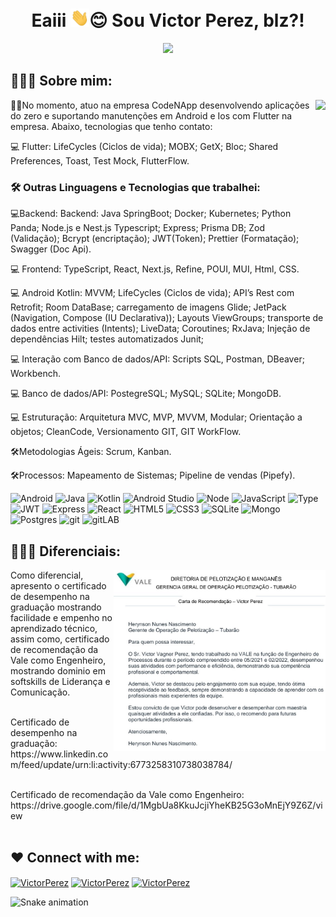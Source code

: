 <h1 align="center">Eaiii <img src="https://raw.githubusercontent.com/ABSphreak/ABSphreak/master/gifs/Hi.gif" width="30">😊 Sou Victor Perez, blz?!</h1>

<div align="center">
  <img src ="https://media-exp1.licdn.com/dms/image/C4D16AQF5uxGT489tJg/profile-displaybackgroundimage-shrink_350_1400/0/1647919598225?e=1667433600&v=beta&t=giF4mrSMJp1O6a1A-ZLREw02Xq7FS9nHMYv9e-8mmxs" width="1400px" />
</div>

## 👨🏻‍💻 Sobre mim:

<img align="right" src="https://bs-uploads.toptal.io/blackfish-uploads/components/blog_post_page/content/cover_image_file/cover_image/1082119/retina_1708x683_cover-android-apps-mvvm-with-clean-architecture-ce042b0da370a289e0ee95fd997f25c3.png" height="290px" />

👨‍💻No momento, atuo na empresa CodeNApp desenvolvendo aplicações do zero e suportando manutenções em Android e Ios com Flutter na empresa. Abaixo, tecnologias que tenho contato:
<p>
💻 Flutter: LifeCycles (Ciclos de vida); MOBX; GetX; Bloc; Shared Preferences, Toast, Test Mock, FlutterFlow.
</p>

<h3 align="left"> 🛠️ Outras Linguagens e Tecnologias que trabalhei:</h3>
<p>
💻Backend: Backend: Java SpringBoot; Docker; Kubernetes; Python Panda; Node.js e Nest.js Typescript; Express; Prisma DB; Zod (Validação); Bcrypt (encriptação); JWT(Token); Prettier (Formatação); Swagger (Doc Api).   
</p>
<p>
💻 Frontend: TypeScript, React, Next.js, Refine, POUI, MUI, Html, CSS.
</p>
<p>
💻 Android Kotlin: MVVM; LifeCycles (Ciclos de vida); API’s Rest com Retrofit; Room DataBase; carregamento de imagens Glide; JetPack (Navigation, Compose (IU Declarativa)); Layouts ViewGroups; transporte de dados entre activities (Intents); LiveData; Coroutines; RxJava; Injeção de dependências Hilt; testes automatizados Junit;
</p> 
<p>
💻 Interação com Banco de dados/API: Scripts SQL, Postman, DBeaver; Workbench.
</p>
<p>
💻 Banco de dados/API: PostegreSQL; MySQL; SQLite; MongoDB.
</p>
<p>
💻 Estruturação: Arquitetura MVC, MVP, MVVM, Modular; Orientação a objetos; CleanCode, Versionamento GIT, GIT WorkFlow. 
</p>
<p>
🛠️Metodologias Ágeis: Scrum, Kanban. 
</p>
<p>
🛠️Processos: Mapeamento de Sistemas; Pipeline de vendas (Pipefy). 
</p>
<p>
<img alt="Android" src="https://img.shields.io/badge/Android-3DDC84?style=for-the-badge&logo=android&logoColor=white" height="25px"/> 
<img alt="Java" src="https://img.shields.io/badge/Java-ED8B00?style=for-the-badge&logo=java&logoColor=white" height="25px"/>
<img alt="Kotlin" src="https://img.shields.io/badge/Kotlin-0095D5?&style=for-the-badge&logo=kotlin&logoColor=white" height="25px"/>  
<img alt="Android Studio" src="https://img.shields.io/badge/Android_Studio-3DDC84?style=for-the-badge&logo=android-studio&logoColor=white" height="25px"/>
<img alt="Node" src="https://img.shields.io/badge/Node.js-43853D?style=for-the-badge&logo=node.js&logoColor=white" height="25px"/>
<img alt="JavaScript" src="https://img.shields.io/badge/JavaScript-323330?style=for-the-badge&logo=javascript&logoColor=F7DF1E" height="25px"/>
 <img alt="Type" src="https://img.shields.io/badge/TypeScript-007ACC?style=for-the-badge&logo=typescript&logoColor=white" height="25px"/>
<img alt="JWT" src="https://img.shields.io/badge/json%20web%20tokens-323330?style=for-the-badge&logo=json-web-tokens&logoColor=pink" height="25px"/>
<img alt="Express" src="https://img.shields.io/badge/Express.js-404D59?style=for-the-badge" height="25px"/>  
<img alt="React" src="https://img.shields.io/badge/React-20232A?style=for-the-badge&logo=react&logoColor=61DAFB" height="25px"/>  
<img alt="HTML5" src="https://img.shields.io/badge/HTML5-E34F26?style=for-the-badge&logo=html5&logoColor=white" height="25px"/>  
<img alt="CSS3" src="https://img.shields.io/badge/CSS3-1572B6?style=for-the-badge&logo=css3&logoColor=white" height="25px"/>  
<img alt="SQLite" src="https://img.shields.io/badge/SQLite-07405E?style=for-the-badge&logo=sqlite&logoColor=white" height="25px"/>  
<img alt="Mongo" src="https://img.shields.io/badge/MongoDB-4EA94B?style=for-the-badge&logo=mongodb&logoColor=white" height="25px"/>
<img alt="Postgres" src="https://img.shields.io/badge/PostgreSQL-316192?style=for-the-badge&logo=postgresql&logoColor=white" height="25px"/>  
<img alt="git" src="https://img.shields.io/badge/-Git-F05032?style=flat-square&logo=git&logoColor=white" height="25px"/>
<img alt="gitLAB" src="https://img.shields.io/badge/GitLab-330F63?style=for-the-badge&logo=gitlab&logoColor=white" height="25px"/>
</p>

## 👨🏻‍💻 Diferenciais:

<img align="right" src="https://github.com/VictorPerez3/VictorPerez3/blob/main/Carta%20de%20Recomenda%C3%A7%C3%A3o%20-%20Victor%20Perez%20-%20Vale.jpg" height="290px" />

Como diferencial, apresento o certificado de desempenho na graduação mostrando facilidade e empenho no aprendizado técnico, assim como, certificado de recomendação da Vale como Engenheiro, mostrando dominio em softskills de Liderança e Comunicação.
</p>
<br>
Certificado de desempenho na graduação: https://www.linkedin.com/feed/update/urn:li:activity:6773258310738038784/
</p>
<br>
Certificado de recomendação da Vale como Engenheiro: https://drive.google.com/file/d/1MgbUa8KkuJcjiYheKB25G3oMnEjY9Z6Z/view
<br>
<br>

## ❤️ Connect with me:
  
<p align="left">
<a href="https://www.linkedin.com/in/victor-perez-analista/" target="blank"><img align="center" src="https://img.shields.io/badge/LinkedIn-0077B5?style=for-the-badge&logo=linkedin&logoColor=white" alt="VictorPerez" height="40" width="120" /></a> 
<a href="https://discordapp.com/users/victorperez#2932" target="blank"><img align="center" src="https://img.shields.io/badge/Discord-7289DA?style=for-the-badge&logo=discord&logoColor=white" alt="VictorPerez" height="40" width="120" /></a> 
<a href="mailto:victorvagner@ucl.br" target="blank"><img align="center" src="https://img.shields.io/badge/Gmail-D14836?style=for-the-badge&logo=gmail&logoColor=white" alt="VictorPerez" height="40" width="120" /></a>
</p>
  
![Snake animation](https://github.com/VictorPerez3/VictorPerez3/blob/output/github-contribution-grid-snake.svg)
